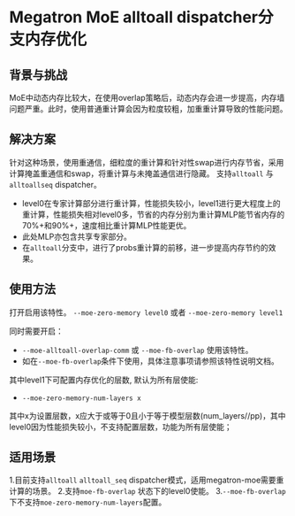 # Megatron MoE alltoall dispatcher分支内存优化

## 背景与挑战

MoE中动态内存比较大，在使用overlap策略后，动态内存会进一步提高，内存墙问题严重。此时，使用普通重计算会因为粒度较粗，加重重计算导致的性能问题。

## 解决方案

针对这种场景，使用重通信，细粒度的重计算和针对性swap进行内存节省，采用计算掩盖重通信和swap，将重计算与未掩盖通信进行隐藏。
支持`alltoall` 与 `alltoallseq` dispatcher。 

- level0在专家计算部分进行重计算，性能损失较小，level1进行更大程度上的重计算，性能损失相对level0多，节省的内存分别为重计算MLP能节省内存的70%+和90%+，速度相比重计算MLP性能更优。
- 此处MLP亦包含共享专家部分。
- 在`alltoall`分支中，进行了probs重计算的前移，进一步提高内存节约的效果。

## 使用方法

打开启用该特性。
`--moe-zero-memory level0` 或者 `--moe-zero-memory level1`

同时需要开启：
- `--moe-alltoall-overlap-comm` 或 `--moe-fb-overlap` 使用该特性。
- 如在`--moe-fb-overlap`条件下使用，具体注意事项请参照该特性说明文档。

其中level1下可配置内存优化的层数, 默认为所有层使能:
- `--moe-zero-memory-num-layers x`

其中x为设置层数，x应大于或等于0且小于等于模型层数(num_layers//pp)，其中level0因为性能损失较小，不支持配置层数，功能为所有层使能；

## 适用场景

1.目前支持`alltoall` `alltoall_seq` dispatcher模式，适用megatron-moe需要重计算的场景。
2.支持`moe-fb-overlap` 状态下的level0使能。
3.`--moe-fb-overlap`下不支持`moe-zero-memory-num-layers`配置。
